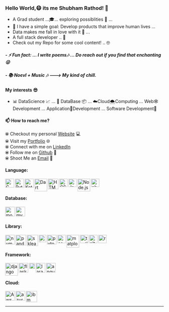 ### Hello World,😷 its me Shubham Rathod! 👋 

- A Grad student ...🎓...   exploring possiblities 👻 ...
- 👾 I have a simple goal: Develop products that improve human lives ...
- Data makes me fall in love with it 🖤  ...
- A full stack developer .. 🤠
- Check out my Repo for some cool content! .. 🤓

##### - ⚡ Fun fact: ... I write poems🎶 ... Do reach out if you find that enchanting😜
##### - 📚 Noevl + Music 🎶 ---> My kind of chill.

#### My interests 😎
- 📊 DataScience 📈  ... 📑 DataBase 📦 ... ☁️Cloud🌨Computing ... Web🕸Development ... Application📲Development ... Software Development🤩



#### 📫 How to reach me?
  ⦿ Checkout my personal [Website](http://shankarshubham.uta.cloud/Shankar_portfolio/home.php) 💻 <br>
  ⦿ Visit my [Portfolio](https://rathod2441996.wixsite.com/mysite) 🌐 <br>
  ⦿ Connect with me on [LinkedIn](https://www.linkedin.com/in/shubham-shankar-013758198/)  <br>
  ⦿ Follow me on [Github](https://github.com/RATHOD-SHUBHAM?tab=repositories) 🤪 <br>
  ⦿ Shoot Me an [Email](mailto:shubham.uta@gmail.com) 💌 <br>


#### Language:

[<img align="left" alt="C" width="28px" src="https://cdn.iconscout.com/icon/free/png-512/c-programming-569564.png" />](https://devdocs.io/c/)

[<img align="left" alt="Python" width="28px" src="https://i.pinimg.com/originals/8f/ad/12/8fad125b8f6082bdb7deb0aa593dfb49.jpg" />](https://www.python.org/)

[<img align="left" alt="Kotlin" width="28px" src="https://kotlinlang.org/assets/images/open-graph/kotlin_250x250.png" />](https://kotlinlang.org)

[<img align="left" alt="Dart" width="40px" src="https://d2eip9sf3oo6c2.cloudfront.net/tags/images/000/001/227/landscape/dart-logo.png" />](https://dart.dev)

[<img align="left" alt="HTML5" width="33px" src="https://pngimage.net/wp-content/uploads/2018/06/png-in-html-6.png" />](https://devdocs.io/html/)

[<img align="left" alt="CSS3" width="26px" src="https://ucarecdn.com/f49e8fc4-876f-49ef-934f-89812fc4125e/" />](https://devdocs.io/css/)

[<img align="left" alt="JavaScript" width="26px" src="https://coryrylan.com/assets/images/posts/types/javascript-1280x960.png" />](https://devdocs.io/javascript/)

[<img align="left" alt="Node.js" width="40px" src="https://i2.wp.com/blog.logrocket.com/wp-content/uploads/2019/10/nodejs.png?fit=1240%2C700&ssl=1" />](https://nodejs.org/en/)

[<img align="left" alt="php" width="26px" src="https://newrelic.com/assets/pages/apm/php/php-elephant-logo-bd4f9d83be8c8563248fe4793f90bae7.png" />](https://www.php.net/docs.php)

<br />
<br />


#### Database:

[<img align="left" alt="mongo" width="30px" src="https://pbs.twimg.com/profile_images/1234528105819189248/b6F1hk_6.jpg" />](https://www.mongodb.com)

[<img align="left" alt="mysql" width="30px" src="https://pngimg.com/uploads/mysql/mysql_PNG23.png" />](https://www.mysql.com)

<br />
<br />


#### Library:

[<img align="left" alt="numpy" width="30px" src="https://user-images.githubusercontent.com/50221806/86498201-a8bd8680-bd39-11ea-9d08-66b610a8dc01.png" />](https://numpy.org)

[<img align="left" alt="pandas" width="33px" src="https://staging.academy.numfocus.org/wp-content/uploads/2016/07/pandas-logo-300.png" />](https://pandas.pydata.org/docs/)

[<img align="left" alt="sklearn" width="35px" src="https://upload.wikimedia.org/wikipedia/commons/thumb/0/05/Scikit_learn_logo_small.svg/1200px-Scikit_learn_logo_small.svg.png" />](https://scikit-learn.org/stable/)

[<img align="left" alt="keras" width="23px" src="https://upload.wikimedia.org/wikipedia/commons/thumb/a/ae/Keras_logo.svg/1200px-Keras_logo.svg.png" />](https://keras.io)

[<img align="left" alt="pytorch" width="30px" src="https://pytorch.org/assets/images/pytorch-logo.png" />](https://pytorch.org)

[<img align="left" alt="seabron" width="26px" src="https://encrypted-tbn0.gstatic.com/images?q=tbn%3AANd9GcSsZzYW4vSHL6u-h-F9nZge4rfvScSMU6CWBA&usqp=CAU" />](https://seaborn.pydata.org)

[<img align="left" alt="matplotlib" width="40px" src="https://matplotlib.org/3.3.0/_images/sphx_glr_logos2_thumb.png" />](https://matplotlib.org)

[<img align="left" alt="turtle" width="26px" src="https://docs.python.org/3/_images/turtle-star.png" />](https://docs.python.org/3/library/turtle.html)

[<img align="left" alt="nltk" width="26px" src="https://i2.wp.com/clay-atlas.com/wp-content/uploads/2019/08/python_nltk.png?resize=592%2C644&ssl=1" />](https://www.nltk.org)

[<img align="left" alt="react" width="26px" src="https://i.pinimg.com/originals/84/b1/06/84b1065e798f61aa80b8670a4b6fbb4d.png" />](https://reactjs.org)

<br />
<br />


#### Framework:

[<img align="left" alt="django" width="40px" src="https://miro.medium.com/max/600/1*grQtRddJZ6pLErj2yeRYPA.png" />](https://www.djangoproject.com)

[<img align="left" alt="flask" width="30px" src="https://miro.medium.com/max/800/1*Q5EUk28Xc3iCDoMSkrd1_w.png" />](https://flask.palletsprojects.com/en/1.1.x/)

[<img align="left" alt="flutter" width="18px" src="https://cdn.worldvectorlogo.com/logos/flutter-logo.svg" />](https://flutter.dev)

[<img align="left" alt="laravel" width="30px" src="https://ucarecdn.com/9c22d51e-c92a-4483-8f3a-d16bccd0fb50/" />](https://laravel.com)

[<img align="left" alt="angular" width="30px" src="https://encrypted-tbn0.gstatic.com/images?q=tbn%3AANd9GcQwUXD17prFtnvxtGWIzQ6wiktS2AzY0RRo6w&usqp=CAU" />](https://docs.angularjs.org/api)

<br />
<br />

#### Cloud:

[<img align="left" alt="Aws" width="30px" src="https://novadba.com/wp-content/uploads/2020/03/aws.png" />](https://aws.amazon.com)

[<img align="left" alt="azure" width="30px" src="https://i1.wp.com/www.rinnovocorp.com/wp-content/uploads/2017/10/baas-page-images-04.png?fit=640%2C401&ssl=1" />](https://azure.microsoft.com/en-us/)

[<img align="left" alt="ibm" width="35px" src="https://upload.wikimedia.org/wikipedia/commons/2/24/IBM_Cloud_logo.png" />](https://www.ibm.com/cloud)

<br />
<br />

--- 


